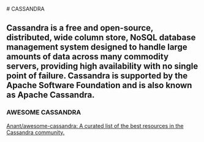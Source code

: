 # CASSANDRA

## Cassandra is a free and open-source, distributed, wide column store, NoSQL database management system designed to handle large amounts of data across many commodity servers, providing high availability with no single point of failure. Cassandra is supported by the Apache Software Foundation and is also known as Apache Cassandra.

</hr>

### AWESOME CASSANDRA

[Anant/awesome-cassandra: A curated list of the best resources in the Cassandra community.](https://github.com/Anant/awesome-cassandra#readme)